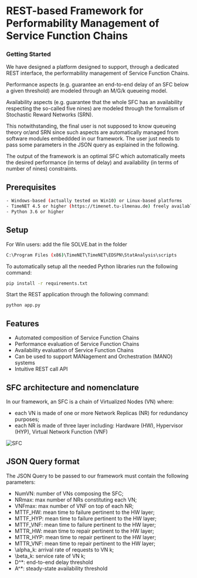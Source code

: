 # REST-based Framework for Performability Management of Service Function Chains

### Getting Started

We have designed a platform designed to support, through a dedicated REST interface, the performability management of Service Function Chains. 

Performance aspects (e.g. guarantee an end-to-end delay of an SFC below a given threshold) are modeled through an M/G/k queueing model. 

Availability aspects (e.g. guarantee that the whole SFC has an availability respecting the so-called five nines) are modeled through the formalism of Stochastic Reward Networks (SRN). 

This notwithstanding, the final user is not supposed to know queueing theory or/and SRN since such aspects are automatically managed from software modules embeddded in our framework. The user just needs to pass some parameters in the JSON query as explained in the following.

The output of the framework is an optimal SFC which automatically meets the desired performance (in terms of delay) and availability (in terms of number of nines) constraints.

## Prerequisites
```sh
- Windows-based (actually tested on Win10) or Linux-based platforms 
- TimeNET 4.5 or higher (https://timenet.tu-ilmenau.de) freely available for non-commercial purposes
- Python 3.6 or higher
```
## Setup
For Win users: add the file SOLVE.bat in the folder 
```sh
C:\Program Files (x86)\TimeNET\TimeNET\EDSPN\StatAnalysis\scripts
```
To automatically setup all the needed Python libraries run the following command:
```sh
pip install -r requirements.txt
```
Start the REST application through the following command:
```sh
python app.py
```

## Features

- Automated composition of Service Function Chains 
- Performance evaluation of Service Function Chains
- Availability evaluation of Service Function Chains 
- Can be used to support MANagement and Orchestration (MANO) systems
- Intuitive REST call API

## SFC architecture and nomenclature

In our framework, an SFC is a chain of Virtualized Nodes (VN) where:
- each VN is made of one or more Network Replicas (NR) for redundancy purposes;
- each NR is made of three layer including: Hardware (HW), Hypervisor (HYP), Virtual Network Function (VNF) 

![SFC](https://github.com/mariodim/HASFC/assets/16385982/c375afeb-0561-40d1-91b2-8190fc01f5b1)


## JSON Query format

The JSON Query to be passed to our framework must contain the following parameters:
- NumVN: number of VNs composing the SFC;
- NRmax: max number of NRs constituting each VN;
- VNFmax: max number of VNF on top of each NR;
- MTTF_HW: mean time to failure pertinent to the HW layer;
- MTTF_HYP: mean time to failure pertinent to the HW layer;
- MTTF_VNF: mean time to failure pertinent to the HW layer;
- MTTR_HW: mean time to repair pertinent to the HW layer;
- MTTR_HYP: mean time to repair pertinent to the HW layer;
- MTTR_VNF: mean time to repair pertinent to the HW layer;
- \alpha_k: arrival rate of requests to VN k;
- \beta_k: service rate of VN k;
- D^*: end-to-end delay threshold
- A^*: steady-state availability threshold





